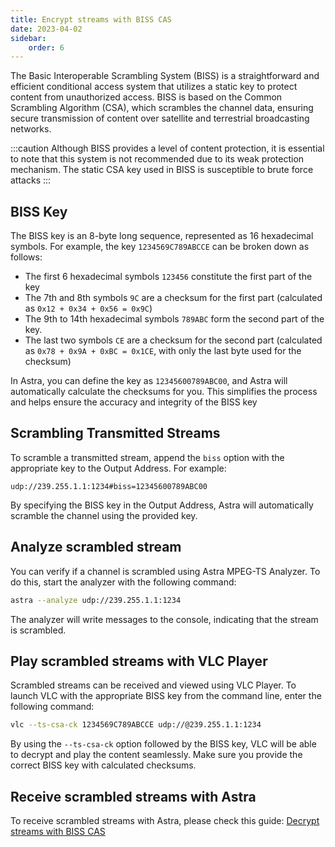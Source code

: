 ```yaml
---
title: Encrypt streams with BISS CAS
date: 2023-04-02
sidebar:
    order: 6
---
```


The Basic Interoperable Scrambling System (BISS) is a straightforward and efficient conditional access system that utilizes a static key to protect content from unauthorized access. BISS is based on the Common Scrambling Algorithm (CSA), which scrambles the channel data, ensuring secure transmission of content over satellite and terrestrial broadcasting networks.

:::caution
Although BISS provides a level of content protection, it is essential to note that this system is not recommended due to its weak protection mechanism. The static CSA key used in BISS is susceptible to brute force attacks
:::

## BISS Key

The BISS key is an 8-byte long sequence, represented as 16 hexadecimal symbols. For example, the key `1234569C789ABCCE` can be broken down as follows:

- The first 6 hexadecimal symbols `123456` constitute the first part of the key
- The 7th and 8th symbols `9C` are a checksum for the first part (calculated as `0x12 + 0x34 + 0x56 = 0x9C`)
- The 9th to 14th hexadecimal symbols `789ABC` form the second part of the key.
- The last two symbols `CE` are a checksum for the second part (calculated as `0x78 + 0x9A + 0xBC = 0x1CE`, with only the last byte used for the checksum)

In Astra, you can define the key as `12345600789ABC00`, and Astra will automatically calculate the checksums for you. This simplifies the process and helps ensure the accuracy and integrity of the BISS key

## Scrambling Transmitted Streams

To scramble a transmitted stream, append the `biss` option with the appropriate key to the Output Address. For example:

```
udp://239.255.1.1:1234#biss=12345600789ABC00
```

By specifying the BISS key in the Output Address, Astra will automatically scramble the channel using the provided key.

## Analyze scrambled stream

You can verify if a channel is scrambled using Astra MPEG-TS Analyzer. To do this, start the analyzer with the following command:

```sh
astra --analyze udp://239.255.1.1:1234
```

The analyzer will write messages to the console, indicating that the stream is scrambled.

## Play scrambled streams with VLC Player

Scrambled streams can be received and viewed using VLC Player. To launch VLC with the appropriate BISS key from the command line, enter the following command:

```sh
vlc --ts-csa-ck 1234569C789ABCCE udp://@239.255.1.1:1234
```

By using the `--ts-csa-ck` option followed by the BISS key, VLC will be able to decrypt and play the content seamlessly. Make sure you provide the correct BISS key with calculated checksums.

## Receive scrambled streams with Astra

To receive scrambled streams with Astra, please check this guide: [Decrypt streams with BISS CAS](/en/astra/processing/decrypt-biss)
